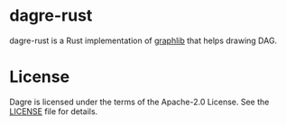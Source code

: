 # dagre-rust

dagre-rust is a Rust implementation of [graphlib](https://github.com/dagrejs/dagre) that helps drawing DAG. 

# License

Dagre is licensed under the terms of the Apache-2.0 License. See the
[LICENSE](LICENSE) file
for details.